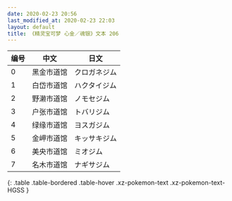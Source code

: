 ```yaml
---
date: 2020-02-23 20:56
last_modified_at: 2020-02-23 22:03
layout: default
title: 《精灵宝可梦 心金／魂银》文本 206
---
```

| 编号 | 中文 | 日文 |
| ---- | ---- | ---- |
| 0 | 黑金市道馆 | クロガネジム |
| 1 | 白岱市道馆 | ハクタイジム |
| 2 | 野濑市道馆 | ノモセジム |
| 3 | 户张市道馆 | トバリジム |
| 4 | 绿缘市道馆 | ヨスガジム |
| 5 | 金岬市道馆 | キッサキジム |
| 6 | 美央市道馆 | ミオジム |
| 7 | 名木市道馆 | ナギサジム |
{: .table .table-bordered .table-hover .xz-pokemon-text .xz-pokemon-text-HGSS }